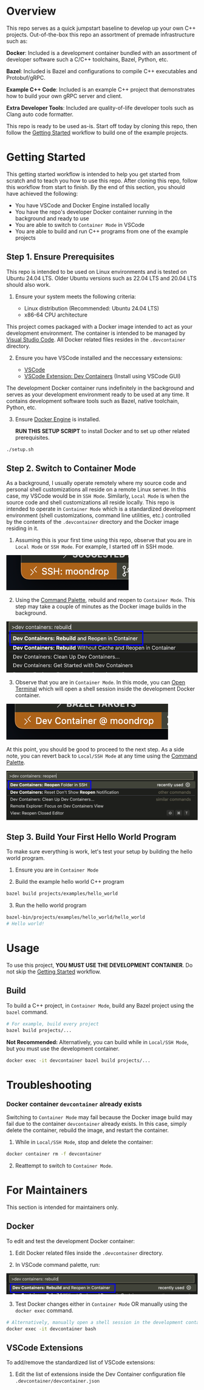 # Overview

This repo serves as a quick jumpstart baseline to develop up your own C++ projects. Out-of-the-box this repo an assortment of premade infrastructure such as:

**Docker**: Included is a development container bundled with an assortment of developer software such a C/C++ toolchains, Bazel, Python, etc.

**Bazel**: Included is Bazel and configurations to compile C++ executables and Protobuf/gRPC.

**Example C++ Code**: Included is an example C++ project that demonstrates how to build your own gRPC server and client.

**Extra Developer Tools**: Included are quality-of-life developer tools such as Clang auto code formatter.

This repo is ready to be used as-is. Start off today by cloning this repo, then follow the [Getting Started](#getting-started) workflow to build one of the example projects.

# Getting Started

This getting started workflow is intended to help you get started from scratch and to teach you how to use this repo. After cloning this repo, follow this workflow from start to finish. By the end of this section, you should have achieved the following:

- You have VSCode and Docker Engine installed locally
- You have the repo's developer Docker container running in the background and ready to use
- You are able to switch to `Container Mode` in VSCode
- You are able to build and run C++ programs from one of the example projects

## Step 1. Ensure Prerequisites

This repo is intended to be used on Linux environments and is tested on Ubuntu 24.04 LTS. Older Ubuntu versions such as 22.04 LTS and 20.04 LTS should also work.

1. Ensure your system meets the following criteria:

    - Linux distribution (Recommended: Ubuntu 24.04 LTS)
    - x86-64 CPU architecture

This project comes packaged with a Docker image intended to act as your development environment. The container is intended to be managed by [Visual Studio Code](https://code.visualstudio.com/). All Docker related files resides in the `.devcontainer` directory.

2. Ensure you have VSCode installed and the neccessary extensions:

    - [VSCode](https://code.visualstudio.com/)
    - [VSCode Extension: Dev Containers](https://marketplace.visualstudio.com/items?itemName=ms-vscode-remote.remote-containers) (Install using VSCode GUI)

The development Docker container runs indefinitely in the background and serves as your development environment ready to be used at any time. It contains development software tools such as Bazel, native toolchain, Python, etc.

3. Ensure [Docker Engine](https://docs.docker.com/engine/) is installed.

    **RUN THIS SETUP SCRIPT** to install Docker and to set up other related prerequisites.

```bash
./setup.sh
```

## Step 2. Switch to Container Mode

As a background, I usually operate remotely where my source code and personal shell customizations all reside on a remote Linux server. In this case, my VSCode would be in `SSH Mode`. Similarly, `Local Mode` is when the source code and shell customizations all reside locally. This repo is intended to operate in `Container Mode` which is a standardized development environment (shell customizations, command line utilities, etc.) controlled by the contents of the `.devcontainer` directory and the Docker image residing in it.

1. Assuming this is your first time using this repo, observe that you are in `Local Mode` or `SSH Mode`. For example, I started off in SSH mode.

![SSH Mode](docs/assets/ssh_mode.png)

2. Using the [Command Palette](https://docs.github.com/en/codespaces/reference/using-the-vs-code-command-palette-in-codespaces#accessing-the-vs-code-command-palette), rebuild and reopen to `Container Mode`. This step may take a couple of minutes as the Docker image builds in the background.

![Switch Container Mode](docs/assets/switch_container_mode.png)

3. Observe that you are in `Container Mode`. In this mode, you can [Open Terminal](https://code.visualstudio.com/docs/terminal/basics) which will open a shell session inside the development Docker container.

![Container Mode](docs/assets/container_mode.png)

At this point, you should be good to proceed to the next step. As a side note, you can revert back to `Local/SSH Mode` at any time using the [Command Palette](https://docs.github.com/en/codespaces/reference/using-the-vs-code-command-palette-in-codespaces#accessing-the-vs-code-command-palette).

![Switch SSH Mode](docs/assets/switch_ssh_mode.png)

## Step 3. Build Your First Hello World Program

To make sure everything is work, let's test your setup by building the hello world program.

1. Ensure you are in `Container Mode`

2. Build the example hello world C++ program

```bash
bazel build projects/examples/hello_world
```

3. Run the hello world program

```bash
bazel-bin/projects/examples/hello_world/hello_world
# Hello world!
```

# Usage

To use this project, **YOU MUST USE THE DEVELOPMENT CONTAINER**. Do not skip the [Getting Started](#getting-started) workflow.

## Build

To build a C++ project, in `Container Mode`, build any Bazel project using the `bazel` command.

```bash
# For example, build every project
bazel build projects/...
```

**Not Recommended:** Alternatively, you can build while in `Local/SSH Mode`, but you must use the development container.

```bash
docker exec -it devcontainer bazel build projects/...
```

# Troubleshooting

### Docker container `devcontainer` already exists

Switching to `Container Mode` may fail because the Docker image build may fail due to the container `devcontainer` already exists. In this case, simply delete the container, rebuild the image, and restart the container.

1. While in `Local/SSH Mode`, stop and delete the container:

```bash
docker container rm -f devcontainer
```

2. Reattempt to switch to `Container Mode`.

# For Maintainers

This section is intended for maintainers only.

## Docker

To edit and test the development Docker container:

1. Edit Docker related files inside the `.devcontainer` directory.

2. In VSCode command palette, run:

![Rebuild Container](docs/assets/rebuild_container.png)

3. Test Docker changes either in `Container Mode` OR manually using the `docker exec` command.

```bash
# Alternatively, manually open a shell session in the development container
docker exec -it devcontainer bash
```

## VSCode Extensions

To add/remove the standardized list of VSCode extensions:

1. Edit the list of extensions inside the Dev Container configuration file `.devcontainer/devcontainer.json`
